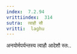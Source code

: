 ```yaml
---
index:  7.2.94
vrittiindex:  314
sutra:  त्वाहौ सौ
vritti:  laghu 
---
```


अनयोर्मपर्यन्तस्य त्वाहौ आदेशौ स्तः..

